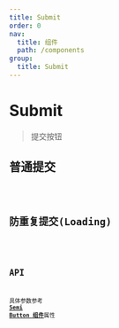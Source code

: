 ```yaml
---
title: Submit
order: 0
nav:
  title: 组件
  path: /components
group:
  title: Submit
---
```


# Submit

> 提交按钮

## 普通提交

<code src="./demo/index_1.tsx" />

## 防重复提交(Loading)

<code src="./demo/index_2.tsx" />

## API

具体参数参考 <a href="https://arco.design/zh-CN/input/button" target="_blank">**Semi Button 组件**</a>属性
